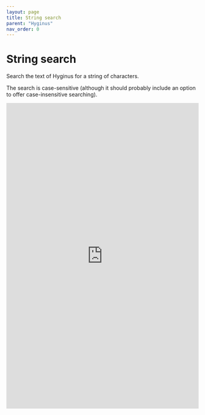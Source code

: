 ```yaml
---
layout: page
title: String search
parent: "Hyginus"
nav_order: 0
---
```


# String search


Search the text of Hyginus for a string of characters.

The search is case-sensitive (although it should probably include an option to offer case-insensitive searching).

<iframe width="100%" height="800" frameborder="0"
  src="https://observablehq.com/embed/@neelsmith/live-search-hyginus-fabulae?cell=viewof+term&cell=viewof+maxPassages&cell=resultheading&cell=passagedisplay&cell=hl&cell=css"></iframe>
